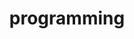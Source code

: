 ---
category: programming #Category ID.
hue: var(--c-themeHueRed) #Category hue. See note [1].
title: programming #Category title.
layout: category
---